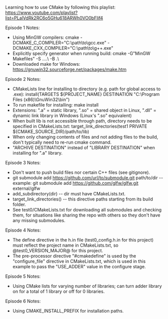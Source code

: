 Learning how to use CMake by following this playlist: https://www.youtube.com/playlist?list=PLalVdRk2RC6o5GHu618ARWh0VO0bFlif4

Episode 1 Notes:
- Using MinGW compilers: cmake -DCMAKE_C_COMPILER="C:\path\to\gcc.exe" -DCMAKE_CXX_COMPILER="C:\path\to\g++.exe"
- Explicitly specify generator when running build: cmake -G"MinGW Makefiles" -S ..\..\ -B .\
- Downloaded make for Windows: https://gnuwin32.sourceforge.net/packages/make.htm

Episode 2 Notes:
- CMakeLists line for installing to directory (e.g. path for global access to .exe): install(TARGETS ${PROJECT_NAME} DESTINATION "C:\\Program Files (x86)\\GnuWin32\\bin")
- To run makefile for installing: make install
- Extensions: ".a" = static library, ".so" = shared object in Linux, ".dll" = dynamic link library in Windows (Linux's ".so" equivalent)
- When built lib is not accessible through path, directory needs to be specified in CMakeLists.txt: target_link_directories(test1 PRIVATE ${CMAKE_SOURCE_DIR}/path/to/lib)
- When only changing contents of files and not adding files to the build, don't typically need to re-run cmake command.
- "ARCHIVE DESTINATION" instead of "LIBRARY DESTINATION" when installing for ".a" library.

Episode 3 Notes:
- Don't want to push build files nor certain C++ files (see gitignore).
- git submodule add https://github.com/url/to/submodule.git path/to/dir -- example: git submodule add https://github.com/glfw/glfw.git external/glfw
- add_subdirectory(dir) -- dir must have CMakeLists.txt.
- target_link_directories() -- this directive paths starting from its build folder.
- See test0/CMakeLists.txt for downloading all submodules and checking them, for situations like sharing the repo with others so they don't have any missing submodules.

Episode 4 Notes:
- The define directive in the h.in file (test0_config.h.in for this project) must reflect the project name in CMakeLists.txt, so @test0_VERSION_MAJOR@ for this project.
- The pre-processor directive "#cmakedefine" is used by the "configure_file" directive in CMakeLists.txt, which is used in this example to pass the "USE_ADDER" value in the configure stage.

Episode 5 Notes:
- Using CMake lists for varying number of libraries; can turn adder library on for a total of 1 library or off for 0 libraries.

Episode 6 Notes:
- Using CMAKE_INSTALL_PREFIX for installation paths.